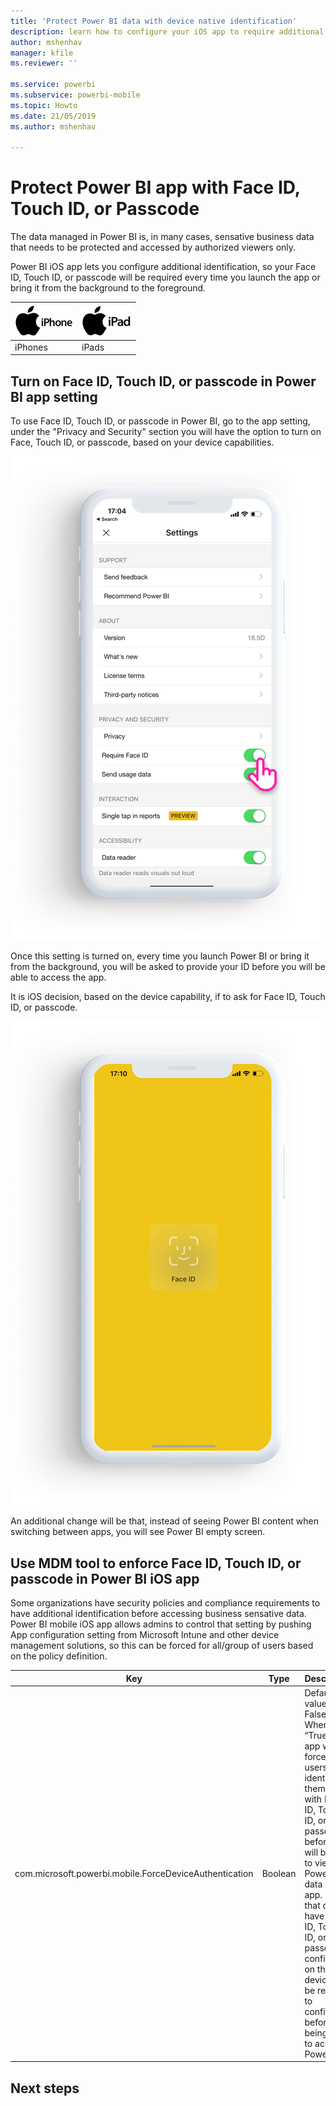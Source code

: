 ```yaml
---
title: 'Protect Power BI data with device native identification'
description: learn how to configure your iOS app to require additional identification before you can access your Power BI data
author: mshenhav
manager: kfile
ms.reviewer: ''

ms.service: powerbi
ms.subservice: powerbi-mobile
ms.topic: Howto
ms.date: 21/05/2019
ms.author: mshenhav

---
```

# Protect Power BI app with Face ID, Touch ID, or Passcode 

The data managed in Power BI is, in many cases, sensative business data that needs to be protected and accessed by authorized viewers only. 

Power BI iOS app lets you configure additional identification, so your Face ID, Touch ID, or passcode will be required every time you launch the app or bring it from the background to the foreground.

| ![iPhone](./media/tutorial-mobile-apps-ios-qna/iphone-logo-50-px.png) | ![iPad](./media/tutorial-mobile-apps-ios-qna/ipad-logo-50-px.png) |
|:--- |:--- |
| iPhones |iPads |

## Turn on Face ID, Touch ID, or passcode in Power BI app setting

To use Face ID, Touch ID, or passcode in Power BI, go to the app setting, under the "Privacy and Security" section you will have the option to turn on Face, Touch ID, or passcode, based on your device capabilities.

![Power BI iOS app setting page](./media/mobile-ios-native-secure-access/mobile-ios-native-secured-setting.png)

Once this setting is turned on, every time you launch Power BI or bring it from the background, you will be asked to provide your ID before you will be able to access the app. 

It is iOS decision, based on the device capability, if to ask for Face ID, Touch ID, or passcode.

![Power BI iOS Face ID](./media/mobile-ios-native-secure-access/mobile-ios-native-secured-faceid.png)

An additional change will be that, instead of seeing Power BI content when switching between apps, you will see Power BI empty screen.

## Use MDM tool to enforce Face ID, Touch ID, or passcode in Power BI iOS app

Some organizations have security policies and compliance requirements to have additional identification before accessing business sensative data. 
Power BI mobile iOS app allows admins to control that setting by pushing App configuration setting from Microsoft Intune and other device management solutions, so this can be forced for all/group of users based on the policy definition.

|Key  |Type  |Description  |
|---------|---------|---------|
| com.microsoft.powerbi.mobile.ForceDeviceAuthentication | Boolean | Default value is False <br>When set to “True”, the app will force the users to identify themselves with Face ID, Touch ID, or passcode before they will be able to view any Power BI data in the app. USers that do not have Face ID, Touch ID, or passcode configured on their device, will be required to configure it before being able to access Power BI  |

## Next steps


